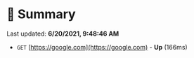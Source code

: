 # 📖 Summary
Last updated: **6/20/2021, 9:48:46 AM**

- `GET` [https://google.com](https://google.com) - **Up** (166ms)
